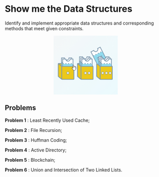 # Show me the Data Structures
Identify and implement appropriate data structures and corresponding methods that meet given constraints.
<p align="center"> <img src="/Images/Data_Structures.png" align="middle" alt="datastructure" width="200px"> </p> 

## Problems
__Problem 1__ : Least Recently Used Cache;

__Problem 2__ : File Recursion;

__Problem 3__ : Huffman Coding;

__Problem 4__ : Active Directory;

__Problem 5__ : Blockchain;

__Problem 6__ : Union and Intersection of Two Linked Lists.
